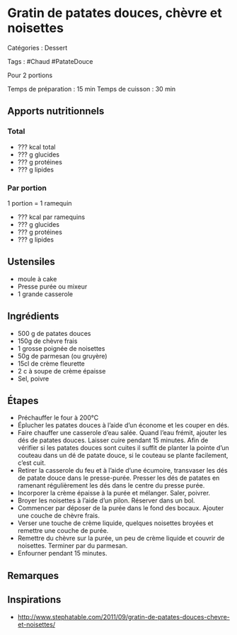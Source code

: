 # Gratin de patates douces, chèvre et noisettes

Catégories : Dessert

Tags : #Chaud #PatateDouce

Pour 2 portions

Temps de préparation : 15 min
Temps de cuisson : 30 min

## Apports nutritionnels

### Total

* ??? kcal total
* ??? g glucides
* ??? g protéines
* ??? g lipides

### Par portion

1 portion = 1 ramequin

* ??? kcal par ramequins
* ??? g glucides
* ??? g protéines
* ??? g lipides

## Ustensiles

* moule à cake
* Presse purée ou mixeur
* 1 grande casserole

## Ingrédients

* 500 g  de patates douces
* 150g de chèvre frais
* 1 grosse poignée de noisettes
* 50g de parmesan (ou gruyère)
* 15cl de crème fleurette
* 2 c à soupe de crème épaisse
* Sel, poivre

## Étapes

* Préchauffer le four à 200°C
* Éplucher les patates douces à l’aide d’un économe et les couper en dés.
* Faire chauffer une casserole d’eau salée. Quand l’eau frémit, ajouter les dés de patates douces. Laisser cuire pendant 15 minutes. Afin de vérifier si les patates douces sont cuites il suffit de planter la pointe d’un couteau dans un dé de patate douce, si le couteau se plante facilement, c’est cuit.
* Retirer la casserole du feu et à l’aide d’une écumoire, transvaser les dés de patate douce dans le presse-purée. Presser les dés de patates en ramenant régulièrement les dés dans le centre du presse purée.
* Incorporer la crème épaisse à la purée et mélanger. Saler, poivrer.
* Broyer les noisettes à l’aide d’un pilon. Réserver dans un bol.
* Commencer par déposer de la purée dans le fond des bocaux. Ajouter une couche de chèvre frais.
* Verser une touche de crème liquide, quelques noisettes broyées et remettre une couche de purée.
* Remettre du chèvre sur la purée, un peu de crème liquide et couvrir de noisettes. Terminer par du parmesan.
* Enfourner pendant 15 minutes.

## Remarques

## Inspirations

* http://www.stephatable.com/2011/09/gratin-de-patates-douces-chevre-et-noisettes/